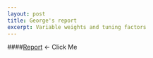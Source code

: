 ```yaml
---
layout: post
title: George's report
excerpt: Variable weights and tuning factors
---
```


####[Report](https://github.com/ai-se/george/blob/master/Reports/12-24-14.md) <- Click Me
